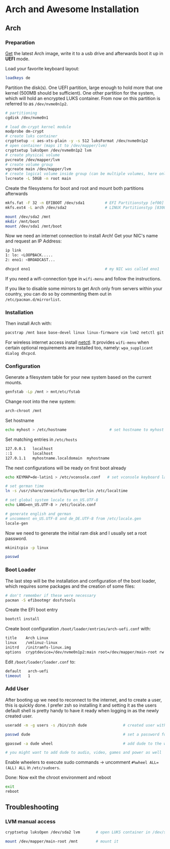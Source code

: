 # Arch and Awesome Installation

## Arch

### Preparation

[Get](https://www.archlinux.org/download/) the latest Arch image, write it to
a usb drive and afterwards boot it up in **UEFI** mode.

Load your favorite keyboard layout:

```bash
loadkeys de
```

Partition the disk(s). One UEFI partition, large enough to hold more that one
kernel (500MB should be sufficient). One other partition for the system, which
will hold an encrypted LUKS container. From now on this partition is referred to
as `/dev/nvme0n1p2`.

```bash
# partitioning
cgdisk /dev/nvme0n1

# load dm-crypt kernel module
modprobe dm-crypt
# create luks container
cryptsetup -c aes-xts-plain -y -s 512 luksFormat /dev/nvme0n1p2
# open container (maps it to /dev/mapper/lvm)
cryptsetup luksOpen /dev/nvme0n1p2 lvm
# create physical volume
pvcreate /dev/mapper/lvm
# create volume group
vgcreate main /dev/mapper/lvm
# create logical volume inside group (can be multiple volumes, here only one to be used as /)
lvcreate -L 50GB -n root main
```

Create the filesystems for boot and root and mount both partitions afterwards

```bash
mkfs.fat -F 32 -n EFIBOOT /dev/sda1         # EFI Partitionstyp [ef00]
mkfs.ext4 -L arch /dev/sda2                 # LINUX Partitionstyp [8300]

mount /dev/sda2 /mnt
mkdir /mnt/boot
mount /dev/sda1 /mnt/boot
```

Now we need an internet connection to install Arch! Get your NIC's name and request an IP Address:

```bash
ip link
1: lo: <LOOPBACK.....
2: eno1: <BROADCAST...

dhcpcd eno1                                 # my NIC was called eno1
```

If you need a wifi-connection type in `wifi-menu` and follow the instructions.

If you like to disable some mirrors to get Arch only from servers within your country, you can do so by commenting them out in `/etc/pacman.d/mirrorlist`.

### Installation

Then install Arch with:

```bash
pacstrap /mnt base base-devel linux linux-firmware vim lvm2 netctl git neovim sway zsh man
```

For wireless internet access install [netctl](https://wiki.archlinux.org/index.php/Netctl). It provides `wifi-menu` when certain optional requirements are installed too, namely: `wpa_supplicant dialog dhcpcd`.

### Configuration

Generate a filesystem table for your new system based on the current mounts.

```bash
genfstab -Lp /mnt > mnt/etc/fstab
```

Change root into the new system:

```bash
arch-chroot /mnt
```

Set hostname

```bash
echo myhost > /etc/hostname                   # set hostname to myhost
```

Set matching entries in `/etc/hosts`

```bash
127.0.0.1   localhost
::1         localhost
127.0.1.1   myhostname.localdomain  myhostname
```

The next configurations will be ready on first boot already

```bash
echo KEYMAP=de-latin1 > /etc/vconsole.conf   # set vconsole keyboard layout to german

# set german time
ln -s /usr/share/zoneinfo/Europe/Berlin /etc/localtime

# set global system locale to en_US.UTF-8
echo LANG=en_US.UTF-8 > /etc/locale.conf

# generate english and german
# uncomment en_US.UTF-8 and de_DE.UTF-8 from /etc/locale.gen
locale-gen
```

Now we need to generate the initial ram disk and I usually set a root password.

```bash
mkinitcpio -p linux

passwd
```

### Boot Loader

The last step will be the installation and configuration of the boot loader, which requires some packages and the creation of some files:

```bash
# don't remember if these were necessary
pacman -S efibootmgr dosfstools
```

Create the EFI boot entry

```bash
bootctl install
```

Create boot configuration `/boot/loader/entries/arch-uefi.conf` with:

```bash
title    Arch Linux
linux    /vmlinuz-linux
initrd   /initramfs-linux.img
options  cryptdevice=/dev/nvme0n1p2:main root=/dev/mapper/main-root rw lang=en init=/usr/lib/systemd/systemd locale=en_US.UTF-8
```

Edit `/boot/loader/loader.conf` to:

```bash
default   arch-uefi
timeout   1
```

### Add User

After booting up we need to reconnect to the internet, and to create a user,
this is quickly done. I prefer zsh so installing it and setting it as the
users default shell is pretty handy to have it ready when logging in as the
newly created user.

```bash
useradd -m -g users -s /bin/zsh dude                # created user with name dude

passwd dude                                         # set a password for dude

gpasswd -a dude wheel                               # add dude to the wheel group

# you might want to add dude to audio, video, games and power as well
```

Enable wheelers to execute sudo commands -> uncomment `#%wheel ALL=(ALL) ALL`
in `/etc/sudoers`.

Done: Now exit the chroot environment and reboot

```bash
exit
reboot
```

## Troubleshooting

### LVM manual access

```bash
cryptsetup luksOpen /dev/sda2 lvm       # open LUKS container in /dev/sda1

mount /dev/mapper/main-root /mnt        # mount it
```
